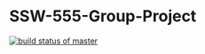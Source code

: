 # SSW-555-Group-Project

[![build status of master](https://travis-ci.org/AdityaMunot/SSW-555-Group-Project.svg?branch=master)](https://travis-ci.org/AdityaMunot/SSW-555-Group-Project)
